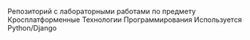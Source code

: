 Репозиторий с лабораторными работами по предмету Кросплатформенные Технологии Программирования
Используется Python/Django
